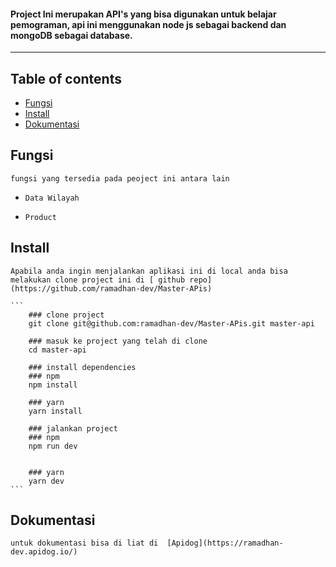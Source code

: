 #### Project Ini merupakan API's yang bisa digunakan untuk belajar pemograman, api ini menggunakan node js sebagai backend dan mongoDB sebagai database.
---

## Table of contents
* [Fungsi](#Fungsi)
* [Install](#Install)
* [Dokumentasi](#Dokumentasi)

## Fungsi 

    fungsi yang tersedia pada peoject ini antara lain
-     Data Wilayah
-     Product


## Install

    Apabila anda ingin menjalankan aplikasi ini di local anda bisa melakukan clone project ini di [ github repo](https://github.com/ramadhan-dev/Master-APis)
    
    ```
        ### clone project
        git clone git@github.com:ramadhan-dev/Master-APis.git master-api
        
        ### masuk ke project yang telah di clone
        cd master-api
        
        ### install dependencies
        ### npm
        npm install
        
        ### yarn
        yarn install
        
        ### jalankan project
        ### npm
        npm run dev
        
        
        ### yarn
        yarn dev
    ```

## Dokumentasi
    untuk dokumentasi bisa di liat di  [Apidog](https://ramadhan-dev.apidog.io/)
